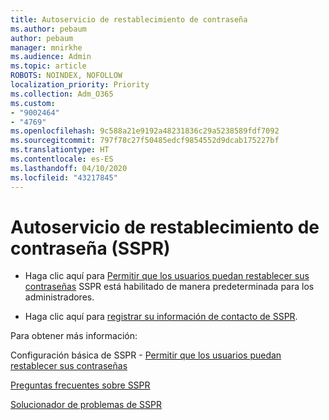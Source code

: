 ```yaml
---
title: Autoservicio de restablecimiento de contraseña
ms.author: pebaum
author: pebaum
manager: mnirkhe
ms.audience: Admin
ms.topic: article
ROBOTS: NOINDEX, NOFOLLOW
localization_priority: Priority
ms.collection: Adm_O365
ms.custom:
- "9002464"
- "4769"
ms.openlocfilehash: 9c588a21e9192a48231836c29a5238589fdf7092
ms.sourcegitcommit: 797f78c27f50485edcf9854552d9dcab175227bf
ms.translationtype: HT
ms.contentlocale: es-ES
ms.lasthandoff: 04/10/2020
ms.locfileid: "43217845"
---
```

# <a name="self-service-password-reset-sspr"></a>Autoservicio de restablecimiento de contraseña (SSPR)

- Haga clic aquí para [Permitir que los usuarios puedan restablecer sus contraseñas](https://admin.microsoft.com/Adminportal/Home#/featureexplorer/security/Sspr)  SSPR está habilitado de manera predeterminada para los administradores.

- Haga clic aquí para [registrar su información de contacto de SSPR](https://go.microsoft.com/fwlink/?linkid=849451).

Para obtener más información:

Configuración básica de SSPR - [Permitir que los usuarios puedan restablecer sus contraseñas](https://docs.microsoft.com/microsoft-365/admin/add-users/let-users-reset-passwords?view=o365-worldwide)

[Preguntas frecuentes sobre SSPR](https://docs.microsoft.com/azure/active-directory/authentication/active-directory-passwords-faq)

[Solucionador de problemas de SSPR](https://docs.microsoft.com/azure/active-directory/authentication/active-directory-passwords-troubleshoot)
